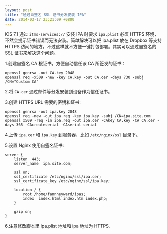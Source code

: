 ```yaml
---
layout: post
title: "通过自签名 SSL 证书分发安装 IPA"
date: 2014-03-17 23:21:09 +0800
---
```


iOS 7.1 通过 `itms-services://` 安装 IPA 时要求 `ipa.plist` 必须 HTTPS 环境，不然会提示证书错误而无法安装。简单解决可以把 ipa.plist 放在 Dropbox 等支持 HTTPS 访问的地方，不过这样就不方便一键打包部署。其实可以通过自签名的 SSL 证书来解决这个问题。

1.创建自签名 CA 根证书，方便自动信任该 CA 所签发的证书：

```
openssl genrsa -out CA.key 2048
openssl req -x509 -new -key CA.key -out CA.cer -days 730 -subj /CN="Custom CA"
```

2.将 `CA.cer` 通过邮件等分发安装到设备作为信任证书。

3.创建 HTTPS URL 需要的密钥和证书:

```
openssl genrsa -out ipa.key 2048
openssl req -new -out ipa.req -key ipa.key -subj /CN=ipa.site.com
openssl x509 -req -in ipa.req -out ipa.cer -CAkey CA.key -CA CA.cer -days 365 -CAcreateserial -CAserial serial
```

4.上传 `ipa.cer` 和 `ipa.key` 到服务器，比如 `/etc/nginx/ssl` 目录下。

5.设置 Nginx 使用自签名证书:

```
server {
    listen  443;
    server_name  ipa.site.com;

    ssl on;
    ssl_certificate /etc/nginx/ssl/ipa.cer;
    ssl_certificate_key /etc/nginx/ssl/ipa.key;

    location / {
        root /home/fannheyward/ipas;
        index  index.html index.htm index.php;
    }

    gzip on;
}
```

6.注意修改脚本里 ipa.plist 地址和 ipa 地址为 HTTPS.

